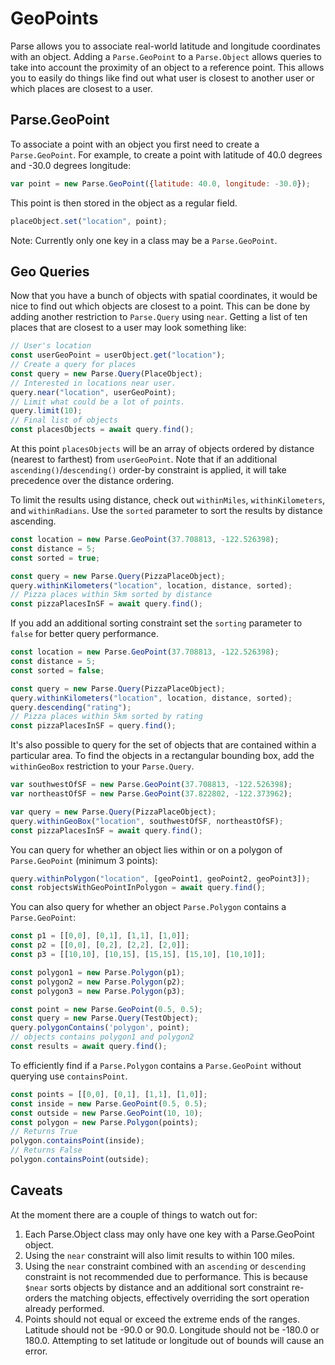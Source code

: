 # GeoPoints

Parse allows you to associate real-world latitude and longitude coordinates with an object.  Adding a `Parse.GeoPoint` to a `Parse.Object` allows queries to take into account the proximity of an object to a reference point.  This allows you to easily do things like find out what user is closest to another user or which places are closest to a user.

## Parse.GeoPoint

To associate a point with an object you first need to create a `Parse.GeoPoint`.  For example, to create a point with latitude of 40.0 degrees and -30.0 degrees longitude:

```javascript
var point = new Parse.GeoPoint({latitude: 40.0, longitude: -30.0});
```

This point is then stored in the object as a regular field.

```javascript
placeObject.set("location", point);
```

Note: Currently only one key in a class may be a `Parse.GeoPoint`.

## Geo Queries

Now that you have a bunch of objects with spatial coordinates, it would be nice to find out which objects are closest to a point.  This can be done by adding another restriction to `Parse.Query` using `near`.  Getting a list of ten places that are closest to a user may look something like:

```javascript
// User's location
const userGeoPoint = userObject.get("location");
// Create a query for places
const query = new Parse.Query(PlaceObject);
// Interested in locations near user.
query.near("location", userGeoPoint);
// Limit what could be a lot of points.
query.limit(10);
// Final list of objects
const placesObjects = await query.find();
```

 At this point `placesObjects` will be an array of objects ordered by distance (nearest to farthest) from `userGeoPoint`. Note that if an additional `ascending()`/`descending()` order-by constraint is applied, it will take precedence over the distance ordering.

To limit the results using distance, check out `withinMiles`, `withinKilometers`, and `withinRadians`. Use the `sorted` parameter to sort the results by distance ascending.

```javascript
const location = new Parse.GeoPoint(37.708813, -122.526398);
const distance = 5;
const sorted = true;

const query = new Parse.Query(PizzaPlaceObject);
query.withinKilometers("location", location, distance, sorted);
// Pizza places within 5km sorted by distance
const pizzaPlacesInSF = await query.find();
```

If you add an additional sorting constraint set the `sorting` parameter to `false` for better query performance.

```javascript
const location = new Parse.GeoPoint(37.708813, -122.526398);
const distance = 5;
const sorted = false;

const query = new Parse.Query(PizzaPlaceObject);
query.withinKilometers("location", location, distance, sorted);
query.descending("rating");
// Pizza places within 5km sorted by rating
const pizzaPlacesInSF = query.find();
```

It's also possible to query for the set of objects that are contained within a particular area.  To find the objects in a rectangular bounding box, add the `withinGeoBox` restriction to your `Parse.Query`.

```javascript
var southwestOfSF = new Parse.GeoPoint(37.708813, -122.526398);
var northeastOfSF = new Parse.GeoPoint(37.822802, -122.373962);

var query = new Parse.Query(PizzaPlaceObject);
query.withinGeoBox("location", southwestOfSF, northeastOfSF);
const pizzaPlacesInSF = await query.find();
```

You can query for whether an object lies within or on a polygon of `Parse.GeoPoint` (minimum 3 points):

```javascript
query.withinPolygon("location", [geoPoint1, geoPoint2, geoPoint3]);
const robjectsWithGeoPointInPolygon = await query.find();
```

You can also query for whether an object `Parse.Polygon` contains a `Parse.GeoPoint`:

```javascript
const p1 = [[0,0], [0,1], [1,1], [1,0]];
const p2 = [[0,0], [0,2], [2,2], [2,0]];
const p3 = [[10,10], [10,15], [15,15], [15,10], [10,10]];

const polygon1 = new Parse.Polygon(p1);
const polygon2 = new Parse.Polygon(p2);
const polygon3 = new Parse.Polygon(p3);

const point = new Parse.GeoPoint(0.5, 0.5);
const query = new Parse.Query(TestObject);
query.polygonContains('polygon', point);
// objects contains polygon1 and polygon2
const results = await query.find();
```

To efficiently find if a `Parse.Polygon` contains a `Parse.GeoPoint` without querying use `containsPoint`.

```javascript
const points = [[0,0], [0,1], [1,1], [1,0]];
const inside = new Parse.GeoPoint(0.5, 0.5);
const outside = new Parse.GeoPoint(10, 10);
const polygon = new Parse.Polygon(points);
// Returns True
polygon.containsPoint(inside);
// Returns False
polygon.containsPoint(outside);
```

## Caveats

At the moment there are a couple of things to watch out for:

1.  Each Parse.Object class may only have one key with a Parse.GeoPoint object.
2.  Using the `near` constraint will also limit results to within 100 miles.
3.  Using the `near` constraint combined with an `ascending` or `descending` constraint is not recommended due to performance. This is because `$near` sorts objects by distance and an additional sort constraint re-orders the matching objects, effectively overriding the sort operation already performed.
4.  Points should not equal or exceed the extreme ends of the ranges.  Latitude should not be -90.0 or 90.0.  Longitude should not be -180.0 or 180.0.  Attempting to set latitude or longitude out of bounds will cause an error.
